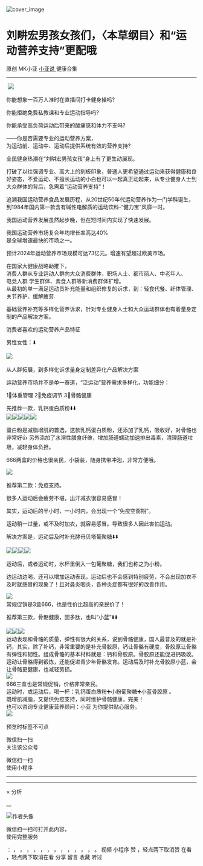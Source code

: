 ![cover_image](http://mmbiz.qpic.cn/mmbiz_jpg/A8SKDch4cJHPLI8atguQjsmbALfuozg9gBjJly8XVyvzluQ8gb87H9TFI2mjrtuxvskz8TEubURSib1CFBLtWcg/0?wx_fmt=jpeg)

#  刘畊宏男孩女孩们，〈本草纲目〉和“运动营养支持”更配哦

原创  MK小亚  [ 小亚说 ](https://mp.weixin.qq.com/mp/appmsgalbum?__biz=MzUxNDAwNTk0MQ==&action=getalbum&album_id=1708249854717526017#wechat_redirect) 健康合集

__ _ _ _ _

​
![](https://mmbiz.qpic.cn/mmbiz_jpg/A8SKDch4cJHPLI8atguQjsmbALfuozg9LJgicpc7phPiaDria8CaYW0JapbyGksTKrb2UMGk9icicxHSz3b85N3C2zg/640?wx_fmt=jpeg)
​  

你能想象一百万人准时在直播间打卡健身操吗?

  
你能拒绝免费私教课和专业运动指导吗?

  
你能承受高负荷运动后带来的酸痛感和体力不支吗?

  
——你是否需要专业的运动营养方案，  
为运动前、运动中、运动后提供系统有效的营养支持?  
  
全民健身热潮在“刘畊宏男孩女孩”身上有了更生动展现。

  

打破了以往强调专业、高大上的刻板印象，普通人更希望通过运动来获得健康和良好姿态，不爱运动、不擅长运动的小白也可以一起真正动起来，从专业健身人士到大众群体的背后，急需着“运动营养支持”！  
  

追溯我国运动营养食品发展历程，从20世纪50年代运动营养作为一门学科诞生，到1984年国内第一款含有碱性电解质的运动饮料-“健力宝”风靡一时。

我国运动营养发展虽然起步晚，但在短时间内实现了快速发展。  
  
我国运动营养市场复合年均增长率高达40%  
是全球增速最快的市场之一。

  
预计2024年运动营养市场规模可达73亿元。增速有望超过欧美市场。

  

在国家大健康战略助推下，  
消费人群从专业运动人群向大众消费群体，职场人士、都市丽人、中老年人、  
电竞人群 学生群体、素食人群等新消费群体扩增。  
从最初的单一满足运动员补充能量和组织修复的诉求，到：轻食代餐、纤体管理、关节养护、缓解疲劳.

  
基础营养补充等多样化营养诉求，针对专业健身人士和大众运动群体也有着量身定制的产品解决方案。  
  
消费者喜欢的运动营养产品特征  
  
男性女性：⬇️

![](https://mmbiz.qpic.cn/mmbiz_jpg/A8SKDch4cJHPLI8atguQjsmbALfuozg9n23yQaaQyxVvaUyHN3KzNafprBF7svcpMdkE8BcvibAZfibPn48QQUTQ/640?wx_fmt=jpeg)
​

  
从人群拓展，到多样化诉求量身定制差异化产品解决方案  
  
运动营养市场并不是单一赛道，“泛运动”营养需求多样化，功能细分：

1⃣️体重管理 2⃣️免疫调节 3⃣️骨骼健康

  

​先推荐一款，乳钙蛋白质粉⬇️⬇️  
![](https://mmbiz.qpic.cn/mmbiz_jpg/A8SKDch4cJHPLI8atguQjsmbALfuozg9PUAEp9DeEXOxmzia0KuvybygJnLoibthEsl32KudMOMd9DiaLAia65c97w/640?wx_fmt=jpeg)
​
![](https://mmbiz.qpic.cn/mmbiz_jpg/A8SKDch4cJHPLI8atguQjsmbALfuozg9ru19ZV1f8IbiaNG3ibn26HRArHdl4PZWJY13uqaaaKoicKS5HKlwYibmDg/640?wx_fmt=jpeg)
​
![](https://mmbiz.qpic.cn/mmbiz_jpg/A8SKDch4cJHPLI8atguQjsmbALfuozg9cnmEia79jEpNZ4OFH69ygF4xkThQV5lumIrWShKN9dkWiaL6IGKz4I7g/640?wx_fmt=jpeg)
​
![](https://mmbiz.qpic.cn/mmbiz_jpg/A8SKDch4cJHPLI8atguQjsmbALfuozg9bblicwmaPwMqeiatZ17BpSib2kibsuUxhzZH21A1CsVQHL5bQHJgzk6H0Q/640?wx_fmt=jpeg)
​
![](https://mmbiz.qpic.cn/mmbiz_jpg/A8SKDch4cJHPLI8atguQjsmbALfuozg9EicsgfskdPEfXjX06ySpglrADSqibBtR3mKZONJ4DpB8GLk74rajWyAw/640?wx_fmt=jpeg)
​

  

蛋白粉是减脂增肌的首选，这款乳钙蛋白质粉，还添加了乳钙，吸收好，对骨骼也非常好👍
另外添加了水溶性膳食纤维，增加肠道蠕动加速排出毒素，清理肠道垃圾，减轻身体负担。

666两盒的价格也很亲民，小袋装，随身携带冲泡，非常方便哦。

![](https://mmbiz.qpic.cn/mmbiz_jpg/A8SKDch4cJHPLI8atguQjsmbALfuozg9bPhCQ7g5NuTCDhSzs2M87VvJOLiao6oHiczSY8zZiaEqUUvG81ic9SyJOw/640?wx_fmt=jpeg)
​

  

推荐第二款：免疫支持。

  

很多人运动后会疲劳不堪，出汗减衣很容易感冒！

其实，运动后的半小时，一小时内，会出现一个“免疫空窗期”。

运动稍一过量，或不及时加衣，就容易感冒。导致很多人因此害怕运动。

  

解决方案是，运动后及时补充酵母贝塔葡聚糖⬇️⬇️

  

![](https://mmbiz.qpic.cn/mmbiz_jpg/A8SKDch4cJHPLI8atguQjsmbALfuozg9Wjgic5BsHicjZ28QXpkzXdtkZ3ycv9GWiaJ7SKHNcXUhzu1P49zTx2HlQ/640?wx_fmt=jpeg)
​
![](https://mmbiz.qpic.cn/mmbiz_jpg/A8SKDch4cJHPLI8atguQjsmbALfuozg90dGgEPE1ic0H20Ufj0icKUTeCemtwOxA8o1pObHbpSdO2gQmwmxIKGIA/640?wx_fmt=jpeg)
​
![](https://mmbiz.qpic.cn/mmbiz_jpg/A8SKDch4cJHPLI8atguQjsmbALfuozg9UAVOsyuNIx0CzVLbAA0ZRiaIT6ULwsILNaXomFp4GhDAac7lzic9VRCA/640?wx_fmt=jpeg)
​
![](https://mmbiz.qpic.cn/mmbiz_jpg/A8SKDch4cJHPLI8atguQjsmbALfuozg9ktD03ZpENnxB1WSeLBmic7stsx5icjDoMicMicQLdgZNqOpBmZ1GPEWnrg/640?wx_fmt=jpeg)
​

运动后，或者运动时，水杯里倒入一包葡聚糖，我们也称之为小粉。

边运动边喝，还可以增加运动表现，运动后也不会感到特别疲劳，不会出现加衣不及时就感冒的现象了！且对鼻炎咽炎，各种炎症都有很好的改善作用。

  

![](https://mmbiz.qpic.cn/mmbiz_jpg/A8SKDch4cJHPLI8atguQjsmbALfuozg9dsFwBlg2k4mib1fsXurZq2ffujLNfsQH3CUWcsdBJ6QNSgwiasL6tpyQ/640?wx_fmt=jpeg)
​  
常规促销是3盒666，也是性价比超高的亲民价了！  

  

推荐第三款，骨骼健康，固多肽，也叫“小蓝”⬇️⬇️

  

![](https://mmbiz.qpic.cn/mmbiz_jpg/A8SKDch4cJHPLI8atguQjsmbALfuozg9TWHj0YT8o3bVrzK4UE7JAQovq3vDfOLCiaNia2xSBXicaGsL2x1U9aUUA/640?wx_fmt=jpeg)
​
![](https://mmbiz.qpic.cn/mmbiz_jpg/A8SKDch4cJHPLI8atguQjsmbALfuozg90e36GMvprw9fh1UWQvobOKN4178yfTF72JW0XUVaZm4Yk4rkWJsqjA/640?wx_fmt=jpeg)
​
![](https://mmbiz.qpic.cn/mmbiz_jpg/A8SKDch4cJHPLI8atguQjsmbALfuozg9nUibh9APbrkLMiaiceWWTicbK6a27L2kD79kBvQX9b1SSdmpwQemfkUO5g/640?wx_fmt=jpeg)
​  
运动表现和骨骼的质量，弹性有很大的关系，说到骨骼健康，国人最普及的就是补钙，其实，除了补钙，非常重要的是补充骨胶原，钙让骨骼有硬度，骨胶原让骨骼有弹性和韧性。组成骨骼的基本材料就是：钙和骨胶原。骨胶原还能促进钙吸收。  
运动让骨骼得到锻炼，还能促进青少年骨骼发育。运动后及时补充骨胶原小蓝，会让骨骼更健康，也减轻劳损。  
![](https://mmbiz.qpic.cn/mmbiz_jpg/A8SKDch4cJHPLI8atguQjsmbALfuozg9U9KiaicqAo8iaOZ2FrnoVOicjxMsn6N9GzVThvClsUwbWcOHVm6jfoWp1w/640?wx_fmt=jpeg)
​  
666三盒也是常规促销，价格非常亲民。  
运动时，或运动后，喝一杯：乳钙蛋白质粉➕小粉葡聚糖➕小蓝骨胶原 。  
既增肌减脂，又提供免疫支持，同时维护骨骼健康，完美！  
也可以咨询专业健康营养顾问：小亚  为你提供贴心服务。  
![](https://mmbiz.qpic.cn/mmbiz_jpg/A8SKDch4cJHPLI8atguQjsmbALfuozg9ZQR4lOr6g3dnpbqHOicgE6IeoA8notPmrpULicWb8XAXic6UbgFyTVopQ/640?wx_fmt=jpeg)
​  

预览时标签不可点

微信扫一扫  
关注该公众号



微信扫一扫  
使用小程序

****



****



×  分析

__

![作者头像](http://mmbiz.qpic.cn/mmbiz_png/A8SKDch4cJE0KicTMyrVCx3VLqEgic5sJ1V5QeGZTibG9GLZlSCXSj5ByXNkib5PBrZVMkI41KKxgwE1K9gfypUeRg/0?wx_fmt=png)

微信扫一扫可打开此内容，  
使用完整服务

：  ，  ，  ，  ，  ，  ，  ，  ，  ，  ，  ，  ，  。  视频  小程序  赞  ，轻点两下取消赞  在看  ，轻点两下取消在看
分享  留言  收藏  听过

